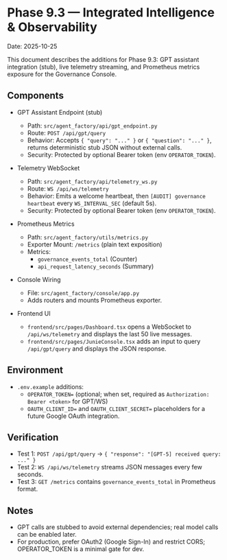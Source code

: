 # Phase 9.3 — Integrated Intelligence & Observability

Date: 2025-10-25

This document describes the additions for Phase 9.3: GPT assistant integration (stub), live telemetry streaming, and Prometheus metrics exposure for the Governance Console.

## Components

- GPT Assistant Endpoint (stub)
  - Path: `src/agent_factory/api/gpt_endpoint.py`
  - Route: `POST /api/gpt/query`
  - Behavior: Accepts `{ "query": "..." }` or `{ "question": "..." }`, returns deterministic stub JSON without external calls.
  - Security: Protected by optional Bearer token (env `OPERATOR_TOKEN`).

- Telemetry WebSocket
  - Path: `src/agent_factory/api/telemetry_ws.py`
  - Route: `WS /api/ws/telemetry`
  - Behavior: Emits a welcome heartbeat, then `[AUDIT] governance heartbeat` every `WS_INTERVAL_SEC` (default 5s).
  - Security: Protected by optional Bearer token (env `OPERATOR_TOKEN`).

- Prometheus Metrics
  - Path: `src/agent_factory/utils/metrics.py`
  - Exporter Mount: `/metrics` (plain text exposition)
  - Metrics:
    - `governance_events_total` (Counter)
    - `api_request_latency_seconds` (Summary)

- Console Wiring
  - File: `src/agent_factory/console/app.py`
  - Adds routers and mounts Prometheus exporter.

- Frontend UI
  - `frontend/src/pages/Dashboard.tsx` opens a WebSocket to `/api/ws/telemetry` and displays the last 50 live messages.
  - `frontend/src/pages/JunieConsole.tsx` adds an input to query `/api/gpt/query` and displays the JSON response.

## Environment

- `.env.example` additions:
  - `OPERATOR_TOKEN=` (optional; when set, required as `Authorization: Bearer <token>` for GPT/WS)
  - `OAUTH_CLIENT_ID=` and `OAUTH_CLIENT_SECRET=` placeholders for a future Google OAuth integration.

## Verification

- Test 1: `POST /api/gpt/query` → `{ "response": "[GPT-5] received query: ..." }`
- Test 2: `WS /api/ws/telemetry` streams JSON messages every few seconds.
- Test 3: `GET /metrics` contains `governance_events_total` in Prometheus format.

## Notes

- GPT calls are stubbed to avoid external dependencies; real model calls can be enabled later.
- For production, prefer OAuth2 (Google Sign-In) and restrict CORS; OPERATOR_TOKEN is a minimal gate for dev.
